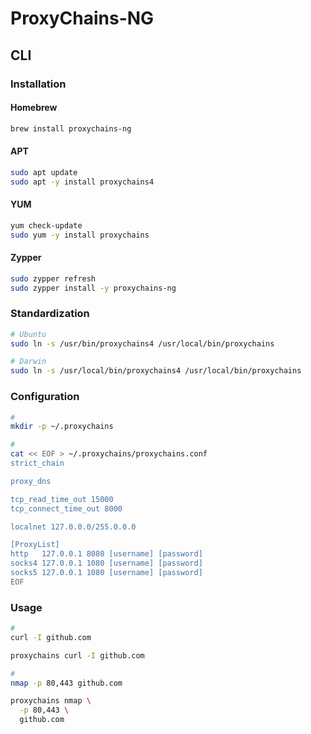 # ProxyChains-NG

## CLI

### Installation

#### Homebrew

```sh
brew install proxychains-ng
```

#### APT

```sh
sudo apt update
sudo apt -y install proxychains4
```

#### YUM

```sh
yum check-update
sudo yum -y install proxychains
```

#### Zypper

```sh
sudo zypper refresh
sudo zypper install -y proxychains-ng
```

### Standardization

```sh
# Ubuntu
sudo ln -s /usr/bin/proxychains4 /usr/local/bin/proxychains

# Darwin
sudo ln -s /usr/local/bin/proxychains4 /usr/local/bin/proxychains
```

### Configuration

```sh
#
mkdir -p ~/.proxychains

#
cat << EOF > ~/.proxychains/proxychains.conf
strict_chain

proxy_dns

tcp_read_time_out 15000
tcp_connect_time_out 8000

localnet 127.0.0.0/255.0.0.0

[ProxyList]
http   127.0.0.1 8080 [username] [password]
socks4 127.0.0.1 1080 [username] [password]
socks5 127.0.0.1 1080 [username] [password]
EOF
```

### Usage

```sh
#
curl -I github.com

proxychains curl -I github.com

#
nmap -p 80,443 github.com

proxychains nmap \
  -p 80,443 \
  github.com
```
